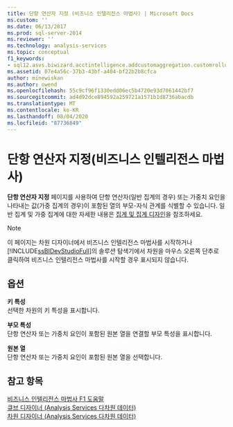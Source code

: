 ```yaml
---
title: 단항 연산자 지정 (비즈니스 인텔리전스 마법사) | Microsoft Docs
ms.custom: ''
ms.date: 06/13/2017
ms.prod: sql-server-2014
ms.reviewer: ''
ms.technology: analysis-services
ms.topic: conceptual
f1_keywords:
- sql12.asvs.biwizard.acctintelligence.addcustomaggregation.customrollups.f1
ms.assetid: 07e4a56c-37b3-43bf-a404-bf22b2b8cfca
author: minewiskan
ms.author: owend
ms.openlocfilehash: 55c9cf96f1330edd06ec5b4720e93d7061442bf7
ms.sourcegitcommit: ad4d92dce894592a259721a1571b1d8736abacdb
ms.translationtype: MT
ms.contentlocale: ko-KR
ms.lasthandoff: 08/04/2020
ms.locfileid: "87736849"
---
```

# <a name="specify-a-unary-operator-business-intelligence-wizard"></a>단항 연산자 지정(비즈니스 인텔리전스 마법사)
  **단항 연산자 지정** 페이지를 사용하여 단항 연산자(일반 집계의 경우) 또는 가중치 요인을 나타내는 값(가중 집계의 경우)이 포함된 열의 부모-자식 관계를 식별할 수 있습니다. 일반 집계 및 가중 집계에 대한 자세한 내용은 [집계 및 집계 디자인](multidimensional-models-olap-logical-cube-objects/aggregations-and-aggregation-designs.md)을 참조하세요.  
  
> [!NOTE]  
>  이 페이지는 차원 디자이너에서 비즈니스 인텔리전스 마법사를 시작하거나 [!INCLUDE[ssBIDevStudioFull](../includes/ssbidevstudiofull-md.md)]의 솔루션 탐색기에서 차원을 마우스 오른쪽 단추로 클릭하여 비즈니스 인텔리전스 마법사를 시작할 경우 표시되지 않습니다.  
  
## <a name="options"></a>옵션  
 **키 특성**  
 선택한 차원의 키 특성을 표시합니다.  
  
 **부모 특성**  
 단항 연산자 또는 가중치 요인이 포함된 원본 열을 연결할 부모 특성을 표시합니다.  
  
 **원본 열**  
 단항 연산자 또는 가중치 요인이 포함된 원본 열을 선택합니다.  
  
## <a name="see-also"></a>참고 항목  
 [비즈니스 인텔리전스 마법사 F1 도움말](business-intelligence-wizard-f1-help.md)   
 [큐브 디자이너 &#40;Analysis Services 다차원 데이터&#41;](cube-designer-analysis-services-multidimensional-data.md)   
 [차원 디자이너 &#40;Analysis Services 다차원 데이터&#41;](dimension-designer-analysis-services-multidimensional-data.md)  
  
  
